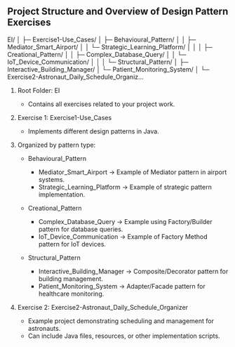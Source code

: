 ## Project Structure and Overview of Design Pattern Exercises

EI/
│
├─ Exercise1-Use_Cases/
│ ├─ Behavioural_Pattern/
│ │ ├─ Mediator_Smart_Airport/
│ │ └─ Strategic_Learning_Platform/
│ │
│ ├─ Creational_Pattern/
│ │ ├─ Complex_Database_Query/
│ │ └─ IoT_Device_Communication/
│ │
│ └─ Structural_Pattern/
│ ├─ Interactive_Building_Manager/
│ └─ Patient_Monitoring_System/
│
└─ Exercise2-Astronaut_Daily_Schedule_Organiz...


1. Root Folder: EI
    - Contains all exercises related to your project work.

2. Exercise 1: Exercise1-Use_Cases
    - Implements different design patterns in Java.

3. Organized by pattern type:

    - Behavioural_Pattern
        - Mediator_Smart_Airport → Example of Mediator pattern in airport systems.
        - Strategic_Learning_Platform → Example of strategic pattern implementation.

    - Creational_Pattern
        - Complex_Database_Query → Example using Factory/Builder pattern for database queries.
        - IoT_Device_Communication → Example of Factory Method pattern for IoT devices.

    - Structural_Pattern
        - Interactive_Building_Manager → Composite/Decorator pattern for building management.
        - Patient_Monitoring_System → Adapter/Facade pattern for healthcare monitoring.

4. Exercise 2: Exercise2-Astronaut_Daily_Schedule_Organizer
    - Example project demonstrating scheduling and management for astronauts.
    - Can include Java files, resources, or other implementation scripts.
